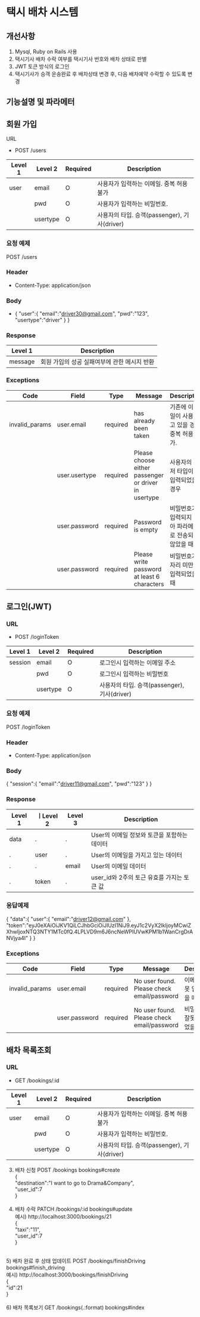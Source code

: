 # 택시 배차 시스템

## 개선사항
  1) Mysql, Ruby on Rails 사용
  2) 택시기사 배차 수락 여부를 택시기사 번호와 배차 상태로 판별
  3) JWT 토큰 방식의 로그인
  4) 택시기사가 승객 운송완료 후 배차상태 변경 후, 다음 배차예약 수락할 수 있도록 변경
  
 
 ## 기능설명 및 파라메터
 
 ## 회원 가입 
 URL
 - POST /users 

	
| Level 1  |Level 2 |Required | Description |
| ------------- | ------------- | ------------- | ------------- |
| user | email  | O  | 사용자가 입력하는 이메일. 중복 허용불가 |
| | pwd  | O  | 사용자가 입력하는 비밀번호. |
| | usertype | O | 사용자의 타입. 승객(passenger), 기사(driver) |

### 요청 예제
POST /users

### Header
- Content-Type: application/json

### Body
- {
   "user":{
      "email":"driver30@gmail.com",
      "pwd":"123",
      "usertype":"driver"
   }
}

### Response
| Level 1  | Description |
| ------------- | ------------- |
| message | 회원 가입의 성공 실패여부에 관한 메시지 반환 |

### Exceptions
| Code  |Field |Type | Message | Description |
| ------------- | ------------- | ------------- |------------- | ------------- |
| invalid_params | user.email  | required  | has already been taken | 기존에 이메일이 사용되고 있을 경우 중복 허용불가. |
| | user.usertype  | required  | Please choose either passenger or driver in usertype| 사용자의 유저 타입이 오입력되었을 경우 |
| | user.password | required | Password is empty | 비밀번호가 입력되지 않아 파라메터로 전송되지 않았을 때 |
| | user.password | required | Please write password at least 6 characters | 비밀번호가 6자리 미만으 입력되었을 때 |




 ## 로그인(JWT) <br/>

### URL
 - POST /loginToken 
	
| Level 1  |Level 2 |Required | Description |
| ------------- | ------------- | ------------- | ------------- |
| session | email  | O  | 로그인시 입력하는 이메일 주소 |
| | pwd  | O  | 로그인시 입력하는 비밀번호 |
| | usertype | O | 사용자의 타입. 승객(passenger), 기사(driver) |

### 요청 예제
POST /loginToken

### Header
- Content-Type: application/json

### Body
{
   "session":{
      "email":"driver11@gmail.com",
      "pwd":"123"
   }
}

### Response
| Level 1  | ㅣLevel 2 | Level 3  | Description  |
| ------------- | ------------- |------------- | ------------- |
| data | . | . | User의 이메일 정보와 토큰을 포함하는 데이터 |
| . | user | . | User의 이메일을 가지고 있는 데이터 |
| . | . | email | User의 이메일 데이터 |
| . | token | . | user_id와 2주의 토근 유효를 가지는 토큰 값 |

### 응답예제
{
   "data":{
      "user":{
         "email":"driver12@gmail.com"
      },
      "token":"eyJ0eXAiOiJKV1QiLCJhbGciOiJIUzI1NiJ9.eyJ1c2VyX2lkIjoyMCwiZXhwIjoxNTQ3NTY1MTc0fQ.4LPLVD9m6J6ncNeWPIUVwKPM1b1WanCrgDrANVjya4I"
   }
}


### Exceptions
| Code  |Field |Type | Message | Description |
| ------------- | ------------- | ------------- |------------- | ------------- |
| invalid_params | user.email  | required  | No user found. Please check email/password | 이메일이 잘못 입력되었을 때. |
| | user.password | required | No user found. Please check email/password | 비밀번호가 잘못 입력되었을 때 |


## 배차 목록조회

### URL
- GET /bookings/:id

| Level 1  |Level 2 |Required | Description |
| ------------- | ------------- | ------------- | ------------- |
| user | email  | O  | 사용자가 입력하는 이메일. 중복 허용불가 |
| | pwd  | O  | 사용자가 입력하는 비밀번호. |
| | usertype | O | 사용자의 타입. 승객(passenger), 기사(driver) |


      
  3) 배차 신청 POST /bookings    bookings#create<br/>
    {<br/>
      "destination":"I want to go to Drama&Company",<br/>
      "user_id":7<br/>
    }<br/>
    <br/>
  4) 배차 수락 PATCH /bookings/:id     bookings#update<br/>
   예시) http://localhost:3000/bookings/21<br/>
   {<br/>
      "taxi":"11",<br/>
      "user_id":7<br/>
   }<br/>
   <br/>
   5) 배차 완료 후 상태 업데이트 POST /bookings/finishDriving     bookings#finish_driving<br/>
    예시) http://localhost:3000/bookings/finishDriving<br/>
    {<br/>
	    "id":21<br/>
    }<br/>
    <br/>
   6) 배차 목록보기 GET /bookings(.:format)     bookings#index<br/>
   
   
  
  
